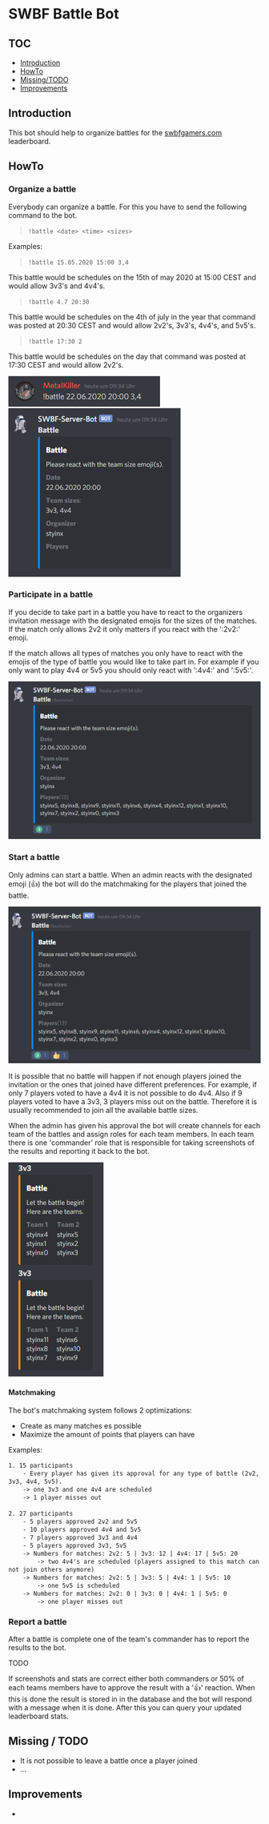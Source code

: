 # SWBF Battle Bot

## TOC
- [Introduction](#introduction)
- [HowTo](#howto)
- [Missing/TODO](#missing)
- [Improvements](#improvements)

## Introduction 
<div id="introduction"></div>

This bot should help to organize battles for the [swbfgamers.com](swbfgamers.com) leaderboard.

## HowTo
<div id="howto"></div>

### Organize a battle
Everybody can organize a battle. 
For this you have to send the following command to the bot.

> `!battle <date> <time> <sizes>`

Examples:

> `!battle 15.05.2020 15:00 3,4`
>
This battle would be schedules on the 15th of may 2020 at 15:00 CEST and would allow 3v3's and 4v4's.

> `!battle 4.7 20:30`
>
This battle would be schedules on the 4th of july in the year that command was posted at 20:30 CEST and would allow 2v2's, 3v3's, 4v4's, and 5v5's.

> `!battle 17:30 2`
>
This battle would be schedules on the day that command was posted at 17:30 CEST and would allow 2v2's.
    
![Organize](https://github.com/21stcenturyclan/SWBF-Battle-Bot/blob/master/readme/invite.PNG)
![Overview](https://github.com/21stcenturyclan/SWBF-Battle-Bot/blob/master/readme/response.PNG)

### Participate in a battle
If you decide to take part in a battle you have to react to the organizers invitation message with the designated emojis for the sizes of the matches.
If the match only allows 2v2 it only matters if you react with the ':2v2:' emoji.

If the match allows all types of matches you only have to react with the emojis of the type of battle you would like to take part in.
For example if you only want to play 4v4 or 5v5 you should only react with ':4v4:' and ':5v5:'.

![Participate](https://github.com/21stcenturyclan/SWBF-Battle-Bot/blob/master/readme/player_reaction.PNG)

### Start a battle
Only admins can start a battle.
When an admin reacts with the designated emoji (:+1:) the bot will do the matchmaking for the players that joined the battle.

![Start](https://github.com/21stcenturyclan/SWBF-Battle-Bot/blob/master/readme/admin_reaction.PNG)

It is possible that no battle will happen if not enough players joined the invitation or the ones that joined have different preferences.
For example, if only 7 players voted to have a 4v4 it is not possible to do 4v4.
Also if 9 players voted to have a 3v3, 3 players miss out on the battle.
Therefore it is usually recommended to join all the available battle sizes.

When the admin has given his approval the bot will create channels for each team of the battles and assign roles for each team members.
In each team there is one 'commander' role that is responsible for taking screenshots of the results and reporting it back to the bot.

![Matches](https://github.com/21stcenturyclan/SWBF-Battle-Bot/blob/master/readme/matches.PNG)

#### Matchmaking
The bot's matchmaking system follows 2 optimizations:
- Create as many matches es possible
- Maximize the amount of points that players can have

Examples:

    1. 15 participants
        - Every player has given its approval for any type of battle (2v2, 3v3, 4v4, 5v5).
        -> one 3v3 and one 4v4 are scheduled
        -> 1 player misses out
        
    2. 27 participants
        - 5 players approved 2v2 and 5v5
        - 10 players approved 4v4 and 5v5
        - 7 players approved 3v3 and 4v4
        - 5 players approved 3v3, 5v5
        -> Numbers for matches: 2v2: 5 | 3v3: 12 | 4v4: 17 | 5v5: 20 
            -> two 4v4's are scheduled (players assigned to this match can not join others anymore)
        -> Numbers for matches: 2v2: 5 | 3v3: 5 | 4v4: 1 | 5v5: 10
            -> one 5v5 is scheduled
        -> Numbers for matches: 2v2: 0 | 3v3: 0 | 4v4: 1 | 5v5: 0
            -> one player misses out 

### Report a battle
After a battle is complete one of the team's commander has to report the results to the bot.

TODO

If screenshots and stats are correct either both commanders or 50% of each teams members have to approve the result with a ':+1:' reaction.
When this is done the result is stored in in the database and the bot will respond with a message when it is done.
After this you can query your updated leaderboard stats.

## Missing / TODO
<div id="missing"></div>

- It is not possible to leave a battle once a player joined
- ...

## Improvements
<div id="improvements"></div>

-
